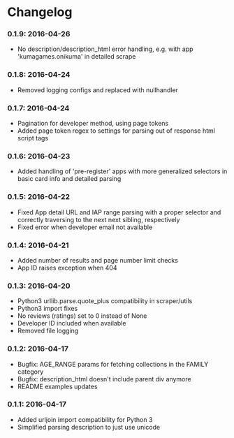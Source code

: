 # Changelog

### 0.1.9: 2016-04-26

* No description/description_html error handling, e.g. with app 'kumagames.onikuma' in detailed scrape

### 0.1.8: 2016-04-24

* Removed logging configs and replaced with nullhandler

### 0.1.7: 2016-04-24

* Pagination for developer method, using page tokens
* Added page token regex to settings for parsing out of response html script tags

### 0.1.6: 2016-04-23

* Added handling of 'pre-register' apps with more generalized selectors in basic card info and detailed parsing

### 0.1.5: 2016-04-22

* Fixed App detail URL and IAP range parsing with a proper selector and correctly traversing to the next next sibling, respectively
* Fixed error when developer email not available

### 0.1.4: 2016-04-21

* Added number of results and page number limit checks
* App ID raises exception when 404

### 0.1.3: 2016-04-20

* Python3 urllib.parse.quote_plus compatibility in scraper/utils
* Python3 import fixes
* No reviews (ratings) set to 0 instead of None
* Developer ID included when available
* Removed file logging

### 0.1.2: 2016-04-17

* Bugfix: AGE_RANGE params for fetching collections in the FAMILY category
* Bugfix: description_html doesn't include parent div  anymore
* README examples updates

### 0.1.1: 2016-04-17

* Added urljoin import compatibility for Python 3
* Simplified parsing description to just use unicode
